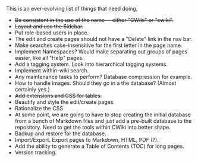This is an ever-evolving list of things that need doing.

* ~~Be consistent in the use of the name -- either "CWiki" or "cwiki".~~
* ~~Layout and use the Sidebar.~~
* Put role-based users in place.
* The edit and create pages should not have a "Delete" link in the nav bar.
* Make searches case-insensitive for the first letter in the page name.
* Implement Namespaces? Would make separating out groups of pages easier, like all "Help" pages.
* Add a tagging system. Look into hierarchical tagging systems.
* Implement within-wiki search.
* Any maintenance tasks to perform? Database compression for example.
* How to handle images. Should they go in a the database? (Almost certainly yes.)
* ~~Add extensions and CSS for tables.~~
* Beautify and style the edit/create pages.
* Rationalize the CSS
* At some point, we are going to have to stop creating the initial database from a bunch of Markdown files and just add a pre-built database to the repository. Need to get the tools within CWiki into better shape.
* Backup and restore for the database.
* Import/Export. Export pages to Markdown, HTML, PDF (?).
* Add the ability to generate a Table of Contents (TOC) for long pages.
* Version tracking.